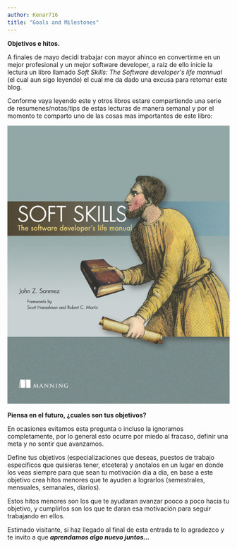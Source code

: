 ```yaml
---
author: Kenar716
title: "Goals and Milestones"
---
```

**Objetivos e hitos.**

A finales de mayo decidi trabajar con mayor ahinco en convertirme en un mejor profesional y un mejor software developer, a raiz de ello inicie la lectura un libro llamado *Soft Skills: The Software developer's life mannual* (el cual aun sigo leyendo) el cual me da dado una excusa para retomar este blog.

Conforme vaya leyendo este y otros libros estare compartiendo una serie de resumenes/notas/tips de estas lecturas de manera semanal y por el momento te comparto uno de las cosas mas importantes de este libro:

![Soft Skills: The Software developer's life mannual - John Z. Sonmez](/assets\images\posts\2019-06-22-milestones\soft-skills-sonmez.jpg)

**Piensa en el futuro, ¿cuales son tus objetivos?**

En ocasiones evitamos esta pregunta o incluso la ignoramos completamente, por lo general esto ocurre por miedo al fracaso, definir una meta y no sentir que avanzamos.

Define tus objetivos (especializaciones que deseas, puestos de trabajo especificos que quisieras tener, etcetera) y anotalos en un lugar en donde los veas siempre para que sean tu motivación dia a dia, en base a este objetivo crea hitos menores que te ayuden a lograrlos (semestrales, mensuales, semanales, diarios).

Estos hitos menores son los que te ayudaran avanzar pooco a poco hacia tu objetivo, y cumplirlos son los que te daran esa motivación para seguir trabajando en ellos.

Estimado visitante, si haz llegado al final de esta entrada te lo agradezco y te invito a que _**aprendamos algo nuevo juntos...**_